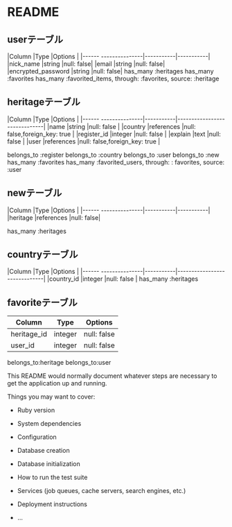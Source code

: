 # README

## userテーブル

|Column                |Type       |Options    |
|------ ---------------|-----------|-----------|
|nick_name             |string     |null: false|
|email                 |string     |null: false|
|encrypted_password    |string     |null: false|
has_many :heritages
has_many :favorites
has_many :favorited_items, through: :favorites, source: :heritage
## heritageテーブル
|Column                |Type       |Options                       |
|------ ---------------|-----------|------------------------------|
|name                  |string     |null: false                   |
|country               |references |null: false,foreign_key: true |
|register_id           |integer    |null: false                   |
|explain               |text       |null: false                   |
|user                  |references |null: false,foreign_key: true |

belongs_to :register
belongs_to :country
belongs_to :user
belongs_to :new
has_many :favorites
has_many :favorited_users, through: : favorites, source: :user 

## newテーブル

|Column                |Type       |Options    |
|------ ---------------|-----------|-----------|
|heritage              |references |null: false|

has_many :heritages

## countryテーブル
|Column                |Type       |Options                       |
|------ ---------------|-----------|------------------------------|
|country_id            |integer    |null: false                   |
has_many :heritages

## favoriteテーブル

|Column                |Type       |Options    |
|----------------------|-----------|-----------|
|heritage_id           |integer    |null: false|
|user_id               |integer    |null: false|

belongs_to:heritage
belongs_to:user

This README would normally document whatever steps are necessary to get the
application up and running.

Things you may want to cover:

* Ruby version

* System dependencies

* Configuration

* Database creation

* Database initialization

* How to run the test suite

* Services (job queues, cache servers, search engines, etc.)

* Deployment instructions

* ...
